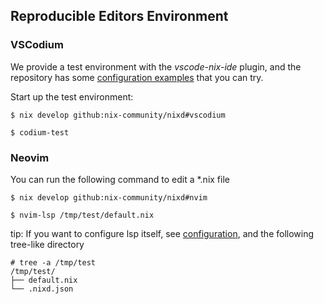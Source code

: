 ## Reproducible Editors Environment

### VSCodium

We provide a test environment with the *vscode-nix-ide* plugin, and the repository has some [configuration examples](/nixd/docs/examples) that you can try.

Start up the test environment:

```console
$ nix develop github:nix-community/nixd#vscodium

$ codium-test
```

### Neovim

You can run the following command to edit a *.nix file

```console
$ nix develop github:nix-community/nixd#nvim

$ nvim-lsp /tmp/test/default.nix

```

tip: If you want to configure lsp itself, see [configuration](/nixd/docs/user-guide.md#configuration), and the following tree-like directory

```console
# tree -a /tmp/test
/tmp/test/
├── default.nix
└── .nixd.json
```
